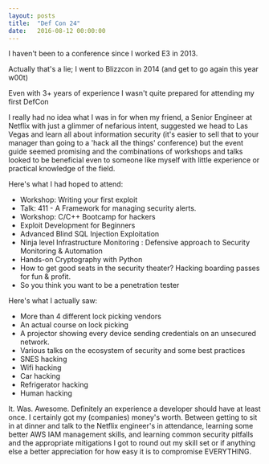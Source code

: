 ```yaml
---
layout: posts
title:  "Def Con 24"
date:   2016-08-12 00:00:00
---
```


<p>I haven't been to a conference since I worked E3 in 2013.</p>

<p>Actually that's a lie; I went to Blizzcon in 2014 (and get to go again this year w00t)</p>

<p>Even with 3+ years of experience I wasn't quite prepared for attending my first DefCon</p>

<p>I really had no idea what I was in for when my friend, a Senior Engineer at Netflix with just a glimmer of nefarious intent, suggested we head to Las Vegas and learn all about information security (it's easier to sell that to your manager than going to a 'hack all the things' conference) but the event guide seemed promising and the combinations of workshops and talks looked to be beneficial even to someone like myself with little experience or practical knowledge of the field.</p>

<p>Here's what I had hoped to attend:</p>
<ul>
    <li>Workshop: Writing your first exploit</li>
    <li>Talk: 411 - A Framework for managing security alerts.</li>
    <li>Workshop: C/C++ Bootcamp for hackers</li>
    <li>Exploit Development for Beginners</li>
    <li>Advanced Blind SQL Injection Exploitation</li>
    <li>Ninja level Infrastructure Monitoring : Defensive approach to Security Monitoring & Automation</li>
    <li>Hands-on Cryptography with Python</li>
    <li>How to get good seats in the security theater? Hacking boarding passes for fun & profit.</li>
    <li>So you think you want to be a penetration tester</li>
</ul>

<p>Here's what I actually saw:</p>
<ul>
    <li>More than 4 different lock picking vendors</li>
    <li>An actual course on lock picking</li>
    <li>A projector showing every device sending credentials on an unsecured network.</li>
    <li>Various talks on the ecosystem of security and some best practices</li>
    <li>SNES hacking</li>
    <li>Wifi hacking</li>
    <li>Car hacking</li>
    <li>Refrigerator hacking</li>
    <li>Human hacking</li>
</ul>

<p>It. Was. Awesome. Definitely an experience a developer should have at least once. I certainly got my (companies) money's worth. Between getting to sit in at dinner and talk to the Netflix engineer's in attendance, learning some better AWS IAM management skills, and learning common security pitfalls and the appropriate mitigations I got to round out my skill set or if anything else a better appreciation for how easy it is to compromise EVERYTHING.</p>